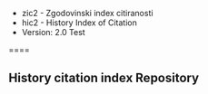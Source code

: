 * zic2 - Zgodovinski index citiranosti
* hic2 - History Index of Citation
* Version: 2.0
Test

====

## History citation index Repository
